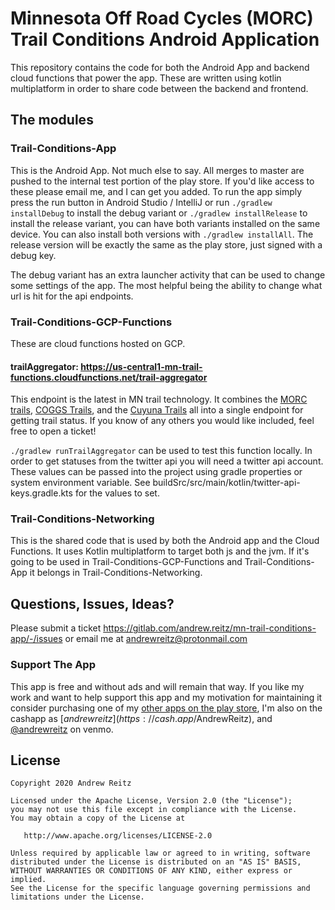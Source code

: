 # Minnesota Off Road Cycles (MORC) Trail Conditions Android Application

This repository contains the code for both the Android App and backend cloud functions that power the app. These
are written using kotlin multiplatform in order to share code between the backend and frontend.

## The modules

### Trail-Conditions-App

This is the Android App. Not much else to say. All merges to master are pushed to the internal test portion of the 
play store. If you'd like access to these please email me, and I can get you added. To run the app simply press the 
run button in Android Studio / IntelliJ or run `./gradlew installDebug` 
to install the debug variant or `./gradlew installRelease` to install the release variant, you can have both variants
installed on the same device. You can also install both versions with `./gradlew installAll`. The 
release version will be exactly the same as the play store, just signed with a debug key.

The debug variant has an extra launcher activity that can be used to change some settings of the app. The most helpful 
being the ability to change what url is hit for the api endpoints.

### Trail-Conditions-GCP-Functions

These are cloud functions hosted on GCP.

#### trailAggregator: https://us-central1-mn-trail-functions.cloudfunctions.net/trail-aggregator

This endpoint is the latest in MN trail technology. It combines the [MORC trails](http://www.morcmtb.org/trail/),
[COGGS Trails](https://www.coggs.com/trail-feed-twitter), and the 
[Cuyuna Trails](https://www.cuyunalakesmtb.com/currentconditions) all into a single endpoint for getting 
trail status. If you know of any others you would like included, feel free to open a ticket!

`./gradlew runTrailAggregator` can be used to test this function locally. In order to get statuses from the twitter
api you will need a twitter api account. These values can be passed into the project using gradle properties or
system environment variable. See buildSrc/src/main/kotlin/twitter-api-keys.gradle.kts for the values to set.

### Trail-Conditions-Networking

This is the shared code that is used by both the Android app and the Cloud Functions. It uses Kotlin multiplatform
to target both js and the jvm. If it's going to be used in Trail-Conditions-GCP-Functions and 
Trail-Conditions-App it belongs in Trail-Conditions-Networking.

## Questions, Issues, Ideas?

Please submit a ticket https://gitlab.com/andrew.reitz/mn-trail-conditions-app/-/issues
or email me at andrewreitz@protonmail.com

### Support The App

This app is free and without ads and will remain that way. If you like my work and want to help support
this app and my motivation for maintaining it consider purchasing one of my
[other apps on the play store](https://play.google.com/store/apps/developer?id=Andrew+Reitz),
I'm also on the cashapp as [$andrewreitz](https://cash.app/$AndrewReitz), and
[@andrewreitz](https://www.venmo.com/andrewreitz) on venmo.

## License

    Copyright 2020 Andrew Reitz

    Licensed under the Apache License, Version 2.0 (the "License");
    you may not use this file except in compliance with the License.
    You may obtain a copy of the License at

       http://www.apache.org/licenses/LICENSE-2.0

    Unless required by applicable law or agreed to in writing, software
    distributed under the License is distributed on an "AS IS" BASIS,
    WITHOUT WARRANTIES OR CONDITIONS OF ANY KIND, either express or implied.
    See the License for the specific language governing permissions and
    limitations under the License.
